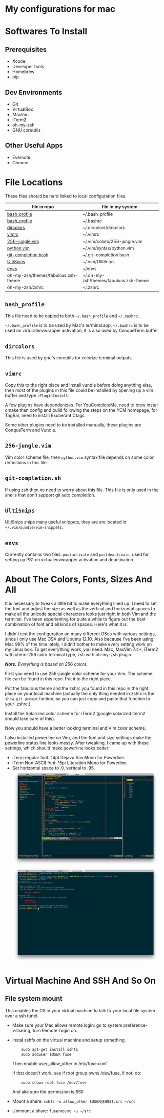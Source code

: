 My configurations for mac
=====================


# Softwares To Install

## Prerequisites

- Xcode
- Developer tools
- Homebrew
- pip

## Dev Environments

- Git
- VirtualBox
- MacVim
- iTerm2
- oh-my-zsh
- GNU coreutils

## Other Useful Apps

- Evernote
- Chrome

# File Locations

These files should be hard linked to local configuration files.

| file in repo                              | file in my system                     |
| ----------------------------------------- | ------------------------------------- |
| [bash_profile](#bash_profile)             | ~/.bash_profile                       |
| [bash_profile](#bash_profile)             | ~/.bashrc                             |
| [dircolors](#dircolors)                   | ~/.dircolors/dircolors                |
| [vimrc](#vimrc)                           | ~/.vimrc                              |
| [256-jungle.vim](#256-junglevim)          | ~/.vim/colors/256-jungle.vim          |
| [python.vim](#python-vim)                 | ~/.vim/syntax/python.vim              |
| [git-completion.bash](#git-completionsh)  | ~/.git-completion.bash                |
| [UltiSnips](#ultisnips)                   | ~/.vim/UltiSnips                      |
| [envs](#envs)                             | ~/envs                                |
| oh-my-zsh/themes/fabulous.zsh-theme       | ~/.oh-my-zsh/themes/fabulous.zsh-theme|
| oh-my-zsh/zshrc                           | ~/.zshrc                              |

## `bash_profile`
This file need to be copied to both `~/.bash_profile` and `~/.bashrc`.

`~/.bash_profile` is to be used by Mac's terminal.app, `~/.bashrc` is to be
used on virturalenvwrapper activation, it is also used by ConqueTerm buffer

## `dircolors`
This file is used by gnu's coreutils for colorize terminal outputs.

## `vimrc`
Copy this to the right place and install vundle before doing anything else,
then most of the plugins in this file could be installed by opening up a vim
buffer and type `:PluginInstall`.

A few plugins have dependencies. For YouCompleteMe, need to brew install cmake
then config and build following the steps on the YCM homepage, for TagBar,
need to install Exuberant Ctags.

Some other plugins need to be installed manually, these plugins are ConqueTerm
and Vundle.

## `256-jungle.vim`
Vim color scheme file, then `python.vim` syntax file depends on some color
definitions in this file.

## `git-completion.sh`
If using zsh then no need to worry about this file. This file is only used in
the shells that don't support git auto completion.

## `UltiSnips`
UltiSnips ships many useful snippets, they are are located in
`~/.vim/bundle/vim-snippets`.

## `envs`
Currently contains two files: `postactivate` and `postdeactivate`, used for
setting up PS1 on virtualenvwrapper activation and deactivation.


# About The Colors, Fonts, Sizes And All

It is necessary to tweak a little bit to make everything lined up. I need to
set the font and adjust the size as well as the vertical and horizontal spaces
to make all the unicode special characters looks just right in both Vim and
the terminal. I've been experienting for quite a while to figure out the best
combination of font and all kinds of spaces. Here's what it is.

I didn't test the configuration on many different OSes with various settings,
since I only use Mac OSX and Ubuntu 12.10. Also because I've been using Mac
99% of the time lately, I didn't bother to make every setting work on my Linux
box. To get everything work, you need: Mac, MacVim 7.4+, iTerm2 with xterm-256
color terminal type, zsh with oh-my-zsh plugin.

_**Note:** Everything is based on 256 colors._

First you need to use 256-jungle color scheme for your Vim. The scheme file
can be found in this repo. Put it to the right place.

Put the fabulous theme and the zshrc you found in this repo in the right place
on your local machine (actually the only thing needed in zshrc is the
`show_git_prompt` funtion, so you can just copy and paste that function to
your .zshrc.)

Install the Solarized color scheme for iTerm2 (google solarized iterm2 should
take care of this).

Now you should have a better looking terminal and Vim color scheme.

I also installed powerline on Vim, and the font and size settings make the
powerline status line looks messy. After tweaking, I came up with these
settings, which should make powerline looks better:

- iTerm regular font: 14pt Dejavu San Mono for Powerline.
- iTerm Non-ASCII font: 15pt Literation Mono for Powerline.
- Set horizontal space to .9, vertical to .95.
![Vim Screenshot](/images/vim.png)
![Terminal Screenshot](/images/terminal.png)

# Virtual Machine And SSH And So On

## File system mount

This enables the OS in your virtual machine to talk to your local file system
over a ssh tunel.
* Make sure your Mac allows remote login: go to system preference->sharing,
turn Remote Login on.
* Instal sshfs on the virtual machine and setup something.

    ```shell
        sudo apt-get install sshfs
        sudo adduser $USER fuse
    ```

    Then enable user_allow_other in /etc/fuse.conf

    If that doesn't work, see if root group owns /dev/fuse, if not, do:

    ```shell
        sudo chown root:fuse /dev/fuse
    ```

    And ake sure the permission is 660

* Mount a share: `sshfs -o allow_other $USER@$HOST:src ~/src`
* Unmount a share: `fusermount -u ~/src`

